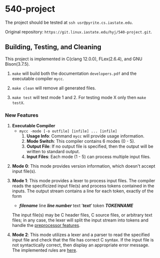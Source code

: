 # 540-project

The project should be tested at `ssh usr@pyrite.cs.iastate.edu`.

Original repository: `https://git.linux.iastate.edu/hyj/540-project.git`.

## Building, Testing, and Cleaning

This project is implemented in C(clang 12.0.0), FLex(2.6.4), and GNU Bison(3.7.5).

1. `make` will build both the documentation `developers.pdf` and the executable compiler `mycc`.

2. `make clean` will remove all generated files.

3. `make test` will test mode 1 and 2. For testing mode X only then `make testX`.

### New Features

1. **Executable Compiler**
   - `mycc -mode [-o outfile] [infile] ... [infile]`
     1. **Usage Info**: Command `mycc` will provide usage information.
     2. **Mode Switch**: This compiler contains 6 modes (0 - 5).
     3. **Output File**: If no output file is specified, then the output will be written to standard output.
     4. **Input Files**: Each mode (1 - 5) can process multiple input files.

2) **Mode 0**: This mode provides version information, which doesn't accept input file(s).

3. **Mode 1**: This mode provides a lexer to process input files. The compiler reads the specificized input file(s) and process tokens contained in the inputs. The output stream contains a line for each token, exactly of the form

   - **_filename_** line **_line number_** text ’**_text_**’ token **_TOKENNAME_**

   The input file(s) may be C header files, C source files, or arbitrary text files; in any case, the lexer will split the input stream into tokens and handle the [preprocessor features](./doc/mode1.md).

4) **Mode 2**: This mode utilizes a lexer and a parser to read the specified input file and check
   that the file has correct C syntax. If the input file is not syntactically correct, then display
   an appropriate error message. The implemented rules are [here](./doc/mode2.md).
